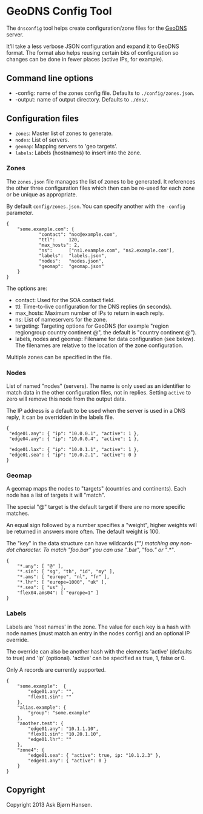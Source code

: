 # GeoDNS Config Tool

The `dnsconfig` tool helps create configuration/zone files for the
[GeoDNS](http://geo.bitnames.com/) server.

It'll take a less verbose JSON configuration and expand it to GeoDNS
format. The format also helps reusing certain bits of configuration
so changes can be done in fewer places (active IPs, for example).

## Command line options

* -config: name of the zones config file. Defaults to `./config/zones.json`.
* -output: name of output directory. Defaults to `./dns/`.

## Configuration files

* `zones`: Master list of zones to generate.
* `nodes`: List of servers.
* `geomap`: Mapping servers to 'geo targets'.
* `labels`: Labels (hostnames) to insert into the zone.

### Zones

The `zones.json` file manages the list of zones to be generated. It references the
other three configuration files which then can be re-used for each zone or be
unique as appropriate.


By default `config/zones.json`. You can specify another with the `-config` parameter.

    {
        "some.example.com": {
                "contact": "noc@example.com",
                "ttl":     120,
                "max_hosts": 2,
                "ns":      ["ns1.example.com", "ns2.example.com"],
                "labels":  "labels.json",
                "nodes":   "nodes.json",
                "geomap":  "geomap.json"
        }
    }

The options are:

* contact: Used for the SOA contact field.
* ttl: Time-to-live configuration for the DNS replies (in seconds).
* max_hosts: Maximum number of IPs to return in each reply.
* ns: List of nameservers for the zone.
* targeting: Targeting options for GeoDNS (for example "region regiongroup country continent @", the default is "country continent @").
* labels, nodes and geomap: Filename for data configuration (see below). The filenames are relative to the location of the zone configuration.

Multiple zones can be specified in the file.

### Nodes

List of named "nodes" (servers). The name is only used as an identifier to
match data in the other configuration files, not in replies. Setting `active`
to zero will remove this node from the output data.

The IP address is a default to be used when the server is used in a DNS reply,
it can be overridden in the labels file.

    {
     "edge01.any": { "ip": "10.0.0.1", "active": 1 },
     "edge04.any": { "ip": "10.0.0.4", "active": 1 },

     "edge01.lax": { "ip": "10.0.1.1", "active": 1 },
     "edge01.sea": { "ip": "10.0.2.1", "active": 0 }
    }

### Geomap

A geomap maps the nodes to "targets" (countries and continents). Each node has
a list of targets it will "match".

The special "@" target is the default target if there are no more specific
matches.

An equal sign followed by a number specifies a "weight", higher weights will be
returned in answers more often. The default weight is 100.

The "key" in the data structure can have wildcards ("*") matching any non-dot
character. To match "foo.bar" you can use "*.bar", "foo.*" or "*.*".

    {
        "*.any": [ "@" ],
        "*.sin": [ "sg", "th", "id", "my" ],
        "*.ams": [ "europe", "nl", "fr" ],
        "*.lhr": [ "europe=1000", "uk" ],
        "*.sea": [ "us" ],
        "flex04.ams04": [ "europe=1" ]
    }

### Labels

Labels are 'host names' in the zone. The value for each key is a hash with node
names (must match an entry in the nodes config) and an optional IP override.

The override can also be another hash with the elements 'active' (defaults to true)
and 'ip' (optional). 'active' can be specified as true, 1, false or 0.

Only A records are currently supported.

    {
        "some.example":  {
            "edge01.any": "",
            "flex01.sin": ""
        },
        "alias.example": {
            "group": "some.example"
        },
        "another.test": {
            "edge01.any": "10.1.1.10",
            "flex01.sin": "10.20.1.10",
            "edge01.lhr": ""
        },
        "zone4": {
            "edge01.sea": { "active": true, ip: "10.1.2.3" },
            "edge01.any": { "active": 0 }
        }
    }

## Copyright

Copyright 2013 Ask Bjørn Hansen.
